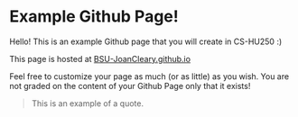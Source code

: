 # Example Github Page!

Hello! This is an example Github page that you will create in CS-HU250 :)

This page is hosted at [BSU-JoanCleary.github.io](https://bsu-joancleary.github.io)

Feel free to customize your page as much (or as little) as you wish. You are not graded on the content of your Github Page only that it exists!

> This is an example of a quote.
